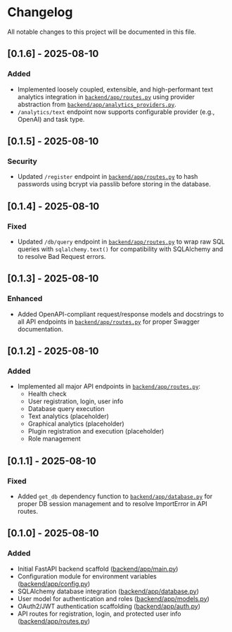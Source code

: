 # Changelog

All notable changes to this project will be documented in this file.

## [0.1.6] - 2025-08-10

### Added
- Implemented loosely coupled, extensible, and high-performant text analytics integration in [`backend/app/routes.py`](backend/app/routes.py:1) using provider abstraction from [`backend/app/analytics_providers.py`](backend/app/analytics_providers.py:1).
- `/analytics/text` endpoint now supports configurable provider (e.g., OpenAI) and task type.

## [0.1.5] - 2025-08-10

### Security
- Updated `/register` endpoint in [`backend/app/routes.py`](backend/app/routes.py:1) to hash passwords using bcrypt via passlib before storing in the database.

## [0.1.4] - 2025-08-10

### Fixed
- Updated `/db/query` endpoint in [`backend/app/routes.py`](backend/app/routes.py:1) to wrap raw SQL queries with `sqlalchemy.text()` for compatibility with SQLAlchemy and to resolve Bad Request errors.

## [0.1.3] - 2025-08-10

### Enhanced
- Added OpenAPI-compliant request/response models and docstrings to all API endpoints in [`backend/app/routes.py`](backend/app/routes.py:1) for proper Swagger documentation.

## [0.1.2] - 2025-08-10

### Added
- Implemented all major API endpoints in [`backend/app/routes.py`](backend/app/routes.py:1):
  - Health check
  - User registration, login, user info
  - Database query execution
  - Text analytics (placeholder)
  - Graphical analytics (placeholder)
  - Plugin registration and execution (placeholder)
  - Role management

## [0.1.1] - 2025-08-10

### Fixed
- Added `get_db` dependency function to [`backend/app/database.py`](backend/app/database.py:10) for proper DB session management and to resolve ImportError in API routes.

## [0.1.0] - 2025-08-10

### Added
- Initial FastAPI backend scaffold ([backend/app/main.py](backend/app/main.py:1))
- Configuration module for environment variables ([backend/app/config.py](backend/app/config.py:1))
- SQLAlchemy database integration ([backend/app/database.py](backend/app/database.py:1))
- User model for authentication and roles ([backend/app/models.py](backend/app/models.py:1))
- OAuth2/JWT authentication scaffolding ([backend/app/auth.py](backend/app/auth.py:1))
- API routes for registration, login, and protected user info ([backend/app/routes.py](backend/app/routes.py:1))
